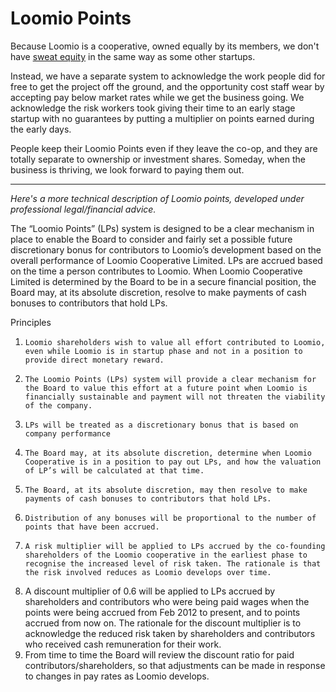 # Loomio Points

Because Loomio is a cooperative, owned equally by its members, we don't have [sweat equity](https://en.wikipedia.org/wiki/Sweat_equity) in the same way as some other startups. 

Instead, we have a separate system to acknowledge the work people did for free to get the project off the ground, and the opportunity cost staff wear by accepting pay below market rates while we get the business going. We acknowledge the risk workers took giving their time to an early stage startup with no guarantees by putting a multiplier on points earned during the early days. 

People keep their Loomio Points even if they leave the co-op, and they are totally separate to ownership  or investment shares. Someday, when the business is thriving, we look forward to paying them out.

---

*Here's a more technical description of Loomio points, developed under professional legal/financial advice.*

The “Loomio Points” (LPs) system is designed to be a clear mechanism in place to enable the Board to consider and fairly set a possible future discretionary bonus for contributors to Loomio’s development based on the overall performance of Loomio Cooperative Limited. LPs are accrued based on the time a person contributes to Loomio. When Loomio Cooperative Limited is determined by the Board to be in a secure financial position, the Board may, at its absolute discretion, resolve to make payments of cash bonuses to contributors that hold LPs.
 
Principles
1.     Loomio shareholders wish to value all effort contributed to Loomio, even while Loomio is in startup phase and not in a position to provide direct monetary reward.
2.     The Loomio Points (LPs) system will provide a clear mechanism for the Board to value this effort at a future point when Loomio is financially sustainable and payment will not threaten the viability of the company.  
3.     LPs will be treated as a discretionary bonus that is based on company performance 
4.     The Board may, at its absolute discretion, determine when Loomio Cooperative is in a position to pay out LPs, and how the valuation of LP’s will be calculated at that time.
5.     The Board, at its absolute discretion, may then resolve to make payments of cash bonuses to contributors that hold LPs.
6.     Distribution of any bonuses will be proportional to the number of points that have been accrued.
7.     A risk multiplier will be applied to LPs accrued by the co-founding shareholders of the Loomio cooperative in the earliest phase to recognise the increased level of risk taken. The rationale is that the risk involved reduces as Loomio develops over time.
12.  A discount multiplier of 0.6 will be applied to LPs accrued by shareholders and contributors who were being paid wages when the points were being accrued from Feb 2012 to present, and to points accrued from now on. The rationale for the discount multiplier is to acknowledge the reduced risk taken by shareholders and contributors who received cash remuneration for their work.
13.  From time to time the Board will review the discount ratio for paid contributors/shareholders, so that adjustments can be made in response to changes in pay rates as Loomio develops. 

